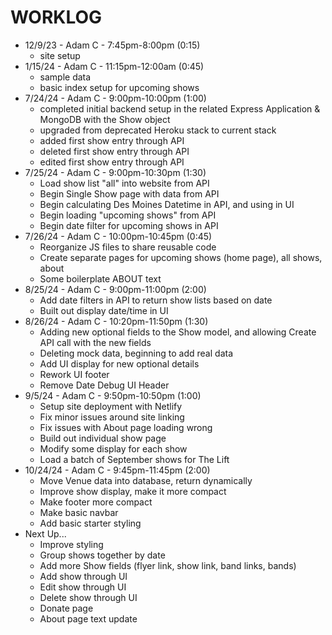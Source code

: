 # WORKLOG

- 12/9/23 - Adam C - 7:45pm-8:00pm (0:15)
    - site setup
- 1/15/24 - Adam C - 11:15pm-12:00am (0:45)
    - sample data
    - basic index setup for upcoming shows
- 7/24/24 - Adam C - 9:00pm-10:00pm (1:00)
    - completed initial backend setup in the related Express Application & MongoDB with the Show object
    - upgraded from deprecated Heroku stack to current stack
    - added first show entry through API
    - deleted first show entry through API
    - edited first show entry through API
- 7/25/24 - Adam C - 9:00pm-10:30pm (1:30)
    - Load show list "all" into website from API
    - Begin Single Show page with data from API
    - Begin calculating Des Moines Datetime in API, and using in UI
    - Begin loading "upcoming shows" from API
    - Begin date filter for upcoming shows in API
- 7/26/24 - Adam C - 10:00pm-10:45pm (0:45)
    - Reorganize JS files to share reusable code
    - Create separate pages for upcoming shows (home page), all shows, about
    - Some boilerplate ABOUT text
- 8/25/24 - Adam C - 9:00pm-11:00pm (2:00)
    - Add date filters in API to return show lists based on date
    - Built out display date/time in UI
- 8/26/24 - Adam C - 10:20pm-11:50pm (1:30)
    - Adding new optional fields to the Show model, and allowing Create API call with the new fields
    - Deleting mock data, beginning to add real data
    - Add UI display for new optional details
    - Rework UI footer
    - Remove Date Debug UI Header
- 9/5/24 - Adam C - 9:50pm-10:50pm (1:00)
    - Setup site deployment with Netlify
    - Fix minor issues around site linking
    - Fix issues with About page loading wrong
    - Build out individual show page
    - Modify some display for each show
    - Load a batch of September shows for The Lift
- 10/24/24 - Adam C - 9:45pm-11:45pm (2:00)
    - Move Venue data into database, return dynamically
    - Improve show display, make it more compact
    - Make footer more compact
    - Make basic navbar
    - Add basic starter styling
- Next Up...
    - Improve styling
    - Group shows together by date
    - Add more Show fields (flyer link, show link, band links, bands)
    - Add show through UI
    - Edit show through UI
    - Delete show through UI
    - Donate page
    - About page text update
